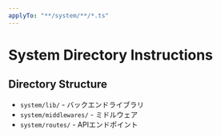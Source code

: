 ```yaml
---
applyTo: "**/system/**/*.ts"
---
```


# System Directory Instructions

## Directory Structure

- `system/lib/` - バックエンドライブラリ
- `system/middlewares/` - ミドルウェア
- `system/routes/` - APIエンドポイント
